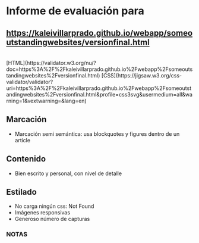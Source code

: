 # Informe de evaluación para<br/>
## https://kaleivillarprado.github.io/webapp/someoutstandingwebsites/versionfinal.html
<br/>
[HTML](https://validator.w3.org/nu/?doc=https%3A%2F%2Fkaleivillarprado.github.io%2Fwebapp%2Fsomeoutstandingwebsites%2Fversionfinal.html)
[CSS](https://jigsaw.w3.org/css-validator/validator?uri=https%3A%2F%2Fkaleivillarprado.github.io%2Fwebapp%2Fsomeoutstandingwebsites%2Fversionfinal.html&profile=css3svg&usermedium=all&warning=1&vextwarning=&lang=en)
<br/>

## Marcación
- Marcación semi semántica: usa blockquotes y figures dentro de un article

## Contenido
- Bien escrito y personal, con nivel de detalle

## Estilado
- No carga ningún css: Not Found
- Imágenes responsivas
- Generoso número de capturas
  
### NOTAS

